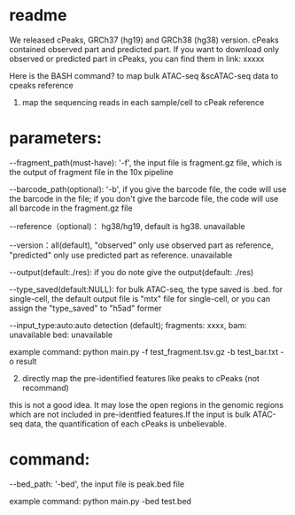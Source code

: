 # readme

We released cPeaks, GRCh37 (hg19) and GRCh38 (hg38) version.
cPeaks contained observed part and predicted part. If you want to download only observed or predicted part in cPeaks, you can find them in link: xxxxx


 Here is the BASH command? to map bulk ATAC-seq &scATAC-seq data to cpeaks reference

1. map the sequencing reads in each sample/cell to cPeak reference


# parameters:
 --fragment_path(must-have): '-f', the input file is fragment.gz file, which is the output of fragment file in the 10x pipeline

 --barcode_path(optional): '-b', if you give the barcode file, the code will use the barcode in the file; if you don't give the barcode file, the code will use all barcode in the fragment.gz file

 --reference（optional)： hg38/hg19, default is hg38. unavailable

 --version：all(default), "observed" only use observed part as reference, "predicted" only use predicted part as reference. unavailable

 --output(default:./res): if you do note give the output(default: ./res)

 --type_saved(default:NULL): for bulk ATAC-seq, the type saved is .bed. for single-cell, the default output file is "mtx" file for single-cell, or you can assign the "type_saved" to "h5ad" former

 --input_type:auto:auto detection (default); fragments: xxxx, bam: unavailable bed: unavailable

 example command: python main.py -f test_fragment.tsv.gz -b test_bar.txt -o result


2. directly map the pre-identified features like peaks to cPeaks (not recommand)

 this is not a good idea. It may lose the open regions in the genomic regions which are not included in pre-identfied features.If the input is bulk ATAC-seq data, the quantification of each cPeaks is unbelievable.

# command: 
 --bed_path: '-bed', the input file is peak.bed file

 example command: python main.py -bed test.bed






